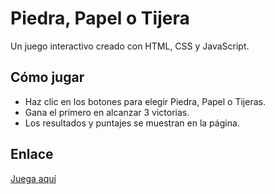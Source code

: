 # Piedra, Papel o Tijera

Un juego interactivo creado con HTML, CSS y JavaScript.

## Cómo jugar
- Haz clic en los botones para elegir Piedra, Papel o Tijeras.
- Gana el primero en alcanzar 3 victorias.
- Los resultados y puntajes se muestran en la página.

## Enlace
[Juega aquí](https://tu-usuario.github.io/piedra-papel-tijera)
